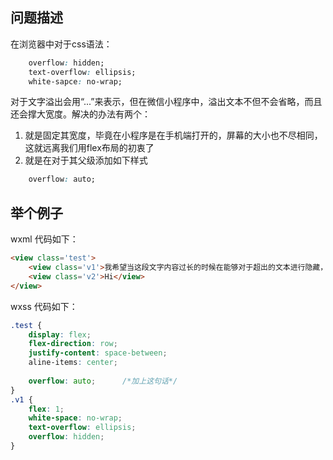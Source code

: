 ## 问题描述
在浏览器中对于css语法：
```css
    overflow: hidden;
    text-overflow: ellipsis;
    white-sapce: no-wrap;
```

对于文字溢出会用“...”来表示，但在微信小程序中，溢出文本不但不会省略，而且还会撑大宽度。解决的办法有两个：
1. 就是固定其宽度，毕竟在小程序是在手机端打开的，屏幕的大小也不尽相同，这就远离我们用flex布局的初衷了
2. 就是在对于其父级添加如下样式
``` css
    overflow: auto;
```

## 举个例子
wxml 代码如下：
``` html
<view class='test'>
    <view class='v1'>我希望当这段文字内容过长的时候在能够对于超出的文本进行隐藏，并用“...”表示，而且不会破坏布局</view>
    <view class='v2'>Hi</view>
</view>

```
wxss 代码如下：

``` css
.test {
    display: flex;
    flex-direction: row;
    justify-content: space-between;
    aline-items: center;
    
    overflow: auto;      /*加上这句话*/
}
.v1 {
    flex: 1;
    white-space: no-wrap;
    text-overflow: ellipsis;
    overflow: hidden;
}
```


